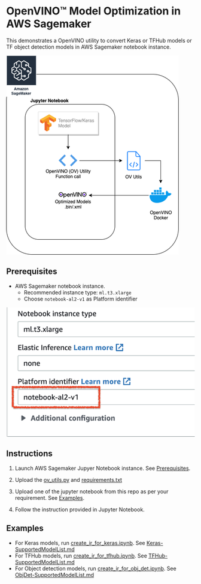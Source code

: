 
# OpenVINO™ Model Optimization in AWS Sagemaker

This demonstrates a OpenVINO utility to convert Keras or TFHub models or TF object detection models in AWS Sagemaker notebook instance.

![ov-utils-arch.png](ov-utils-arch.png)

## Prerequisites

- AWS Sagemaker notebook instance. 
	- Recommended instance type: `ml.t3.xlarge`
	- Choose `notebook-al2-v1` as Platform identifier

![sagemaker-instance-selection.png](sagemaker-instance-selection.png)

## Instructions

1. Launch AWS Sagemaker Jupyer Notebook instance. See [Prerequisites](#Prerequisites).

2. Upload the [ov_utils.py](ov_utils.py) and [requirements.txt](requirements.txt)
3. Upload one of the jupyter notebook from this repo as per your requirement. See [Examples](#Examples).
4. Follow the instruction provided in Jupyter Notebook.

## Examples

- For Keras models, run [create_ir_for_keras.ipynb](create_ir_for_keras.ipynb). See [Keras-SupportedModelList.md](Keras-SupportedModelList.md)
- For TFHub models, run [create_ir_for_tfhub.ipynb](create_ir_for_tfhub.ipynb). See [TFHub-SupportedModelList.md](TFHub-SupportedModelList.md)
- For Object detection models, run [create_ir_for_obj_det.ipynb](create_ir_for_obj_det.ipynb). See [ObjDet-SupportedModelList.md](ObjDet-SupportedModelList.md)
